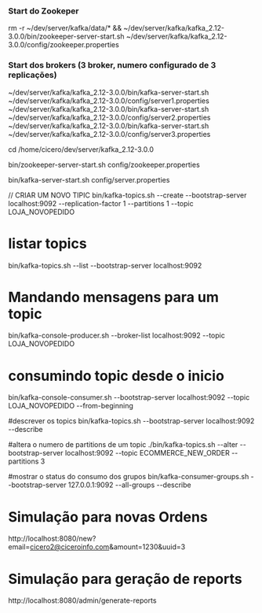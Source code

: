 ### Start do Zookeper
rm -r ~/dev/server/kafka/data/* && ~/dev/server/kafka/kafka_2.12-3.0.0/bin/zookeeper-server-start.sh ~/dev/server/kafka/kafka_2.12-3.0.0/config/zookeeper.properties

### Start dos brokers (3 broker, numero configurado de 3 replicações)
~/dev/server/kafka/kafka_2.12-3.0.0/bin/kafka-server-start.sh ~/dev/server/kafka/kafka_2.12-3.0.0/config/server1.properties
~/dev/server/kafka/kafka_2.12-3.0.0/bin/kafka-server-start.sh ~/dev/server/kafka/kafka_2.12-3.0.0/config/server2.properties
~/dev/server/kafka/kafka_2.12-3.0.0/bin/kafka-server-start.sh ~/dev/server/kafka/kafka_2.12-3.0.0/config/server3.properties

cd /home/cicero/dev/server/kafka_2.12-3.0.0


bin/zookeeper-server-start.sh config/zookeeper.properties

bin/kafka-server-start.sh config/server.properties

// CRIAR UM NOVO TIPIC
bin/kafka-topics.sh --create --bootstrap-server localhost:9092 --replication-factor 1 --partitions 1 --topic LOJA_NOVOPEDIDO

# listar topics
bin/kafka-topics.sh --list --bootstrap-server localhost:9092

# Mandando mensagens para um topic
bin/kafka-console-producer.sh --broker-list localhost:9092 --topic LOJA_NOVOPEDIDO

# consumindo topic desde o inicio
bin/kafka-console-consumer.sh --bootstrap-server localhost:9092 --topic LOJA_NOVOPEDIDO --from-beginning

#descrever os topics
bin/kafka-topics.sh --bootstrap-server localhost:9092 --describe

#altera o numero de partitions de um topic
./bin/kafka-topics.sh --alter --bootstrap-server localhost:9092 --topic ECOMMERCE_NEW_ORDER --partitions 3

#mostrar o status do consumo dos grupos
bin/kafka-consumer-groups.sh --bootstrap-server 127.0.0.1:9092 --all-groups --describe

# Simulação para novas Ordens
http://localhost:8080/new?email=cicero2@ciceroinfo.com&amount=1230&uuid=3

# Simulação para geração de reports
http://localhost:8080/admin/generate-reports